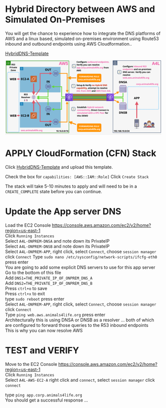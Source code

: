 # Hybrid Directory between AWS and Simulated On-Premises

You will get the chance to experience how to integrate the DNS platforms of AWS and a linux based, simulated on-premises environment using Route53 inbound and outbound endpoints using AWS Cloudformation..

[HybridDNS-Template]()

![Architecture](hybrid-dns-endstate.png)

# APPLY CloudFormation (CFN) Stack  

Click [HybridDNS-Template]() and upload this template.

Check the box for `capabilities: [AWS::IAM::Role]`
Click `Create Stack`

The stack will take 5-10 minutes to apply and will need to be in a `CREATE_COMPLETE` state before you can continue. 

# Update the App server DNS

Load the EC2 Console https://console.aws.amazon.com/ec2/v2/home?region=us-east-1  
Click `Running Instances`   
Select `A4L-ONPREM-DNSA` and note down its PrivateIP  
Select `A4L-ONPREM-DNSB` and note down its PrivateIP  
Select `A4L-ONPREM-APP`, right click, select `Connect`, choose `session manager` click `Connect`
Type `sudo nano /etc/sysconfig/network-scripts/ifcfg-eth0` press enter  
You are going to add some explicit DNS servers to use for this app server  
Go to the bottom of this file  
Add `DNS1=THE_PRIVATE_IP_OF_ONPREM_DNS_A`  
Add `DNS2=THE_PRIVATE_IP_OF_ONPREM_DNS_B`  
Press `ctrl+o` to save  
Press `ctrl+x` to exit  
type `sudo reboot` press enter  
Select `A4L-ONPREM-APP`, right click, select `Connect`, choose `session manager` click `Connect`  
Type `ping web.aws.animals4life.org` press enter  
Architecturally this is using DNSA or DNSB as a resolver ... both of which are configured to forward those queries to the R53 inbound endpoints  
This is why you can now resolve AWS

# TEST and VERIFY

Move to the EC2 Console https://console.aws.amazon.com/ec2/v2/home?region=us-east-1  
Click `Running Instances`  
Select `A4L-AWS-EC2-A` right click and `connect`, select `session manager` click `connect`  

type `ping app.corp.animals4life.org`   
You should get a successful response ...
